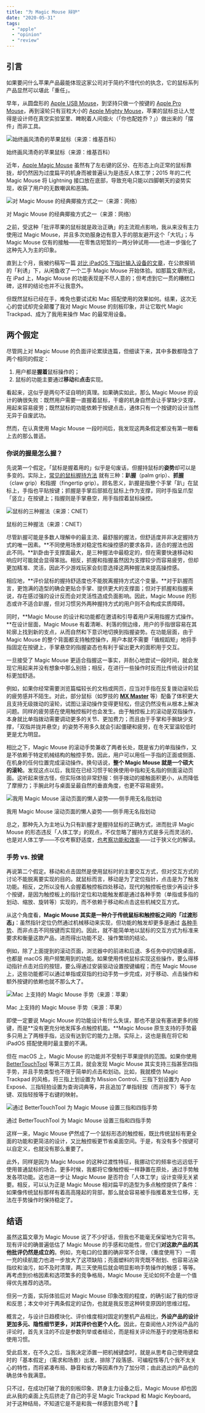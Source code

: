```yaml
---
title: "为 Magic Mouse 辩护"
date: "2020-05-31"
tags:
  - "apple"
  - "opinion"
  - "review"
---
```


## 引言

如果要问什么苹果产品最能体现这家公司对于简约不惜代价的执念，它的鼠标系列产品显然可以堪此「重任」。

早年，从圆盘形的 [Apple USB Mouse](https://en.wikipedia.org/wiki/Apple_USB_Mouse)，到坚持只做一个按键的 [Apple Pro Mouse](https://en.wikipedia.org/wiki/Apple_Pro_Mouse)，再到滚轮只有豆粒大小的 [Apple Mighty Mouse](https://en.wikipedia.org/wiki/Apple_Mighty_Mouse)，苹果的鼠标总让人觉得是设计师在真空实验室里、睥睨着人间烟火（「你也配姓乔？」）做出来的「摆件」而非工具。

![始终画风清奇的苹果鼠标（来源：维基百科）](https://p178.p0.n0.cdn.getcloudapp.com/items/Kouqvg2G/The_Apple_Mouse.jpg?v=e744d02d92ca62ee5cf935a043f27aca)

始终画风清奇的苹果鼠标（来源：维基百科）

近年，[Apple Magic Mouse](https://en.wikipedia.org/wiki/Magic_Mouse) 虽然有了左右键的区分、在形态上向正常的鼠标靠拢，却仍然因为过度扁平的机身而被普遍认为是违反人体工学；2015 年的二代 Magic Mouse 将 Lightning 接口放在底部，导致充电只能以四脚朝天的姿势实现，收获了用户的无数嘲讽和恶搞。

![对 Magic Mouse 的经典揶揄方式之一（来源：网络）](https://p178.p0.n0.cdn.getcloudapp.com/items/E0ubDwvB/magic-mouse-meme.jpg?v=d8fc02774d513885c62379390693e8be)

对 Magic Mouse 的经典揶揄方式之一（来源：网络）

之前，受这种「批评苹果的鼠标就是政治正确」的主流观点影响，我从来没有主力使用过 Magic Mouse，并且多次劝服身边有意入手的朋友避开这个「大坑」；与 Magic Mouse 仅有的接触——在零售店短暂的一两分钟试用——也进一步强化了这种先入为主的印象。

直到上个月，我被约稿写一篇 [对比 iPadOS 下指针输入设备的文章](https://sspai.com/post/60076)，在公款报销的「利诱」下，从闲鱼收了一个二手 Magic Mouse 开始体验。如那篇文章所说，在 iPad 上，Magic Mouse 的功能表现是不尽人意的；但考虑到它一贯的糟糕口碑，这样的结论也并不让我意外。

但既然鼠标已经在手，难免也要试试和 Mac 搭配使用的效果如何。结果，这次无心的尝试却完全颠覆了我对 Magic Mouse 的刻板印象，并让它取代 Magic Trackpad、成为了我用来操作 Mac 的最常用设备。

## 两个假定

尽管网上对 Magic Mouse 的负面评论累牍连篇，但细读下来，其中多数都隐含了两个相同的假定：

1. 用户都是**握着**鼠标操作的；
2. 鼠标的功能主要通过**移动**和**点击**实现。

看起来，这似乎是两句不证自明的真理。如果确实如此，那么 Magic Mouse 的设计的确很失败：既然用户需要一直握着鼠标，干瘪的机身自然会让手掌缺少支撑，用起来容易疲劳；既然鼠标的功能依赖于按键点击，通体只有一个按键的设计当然无异于自废武功。

然而，在认真使用 Magic Mouse 一段时间后，我发现这两条假定都没有第一眼看上去的那么普适。

### **你说的握是怎么握？**

先说第一个假定。「鼠标是握着用的」似乎是句废话，但握持鼠标的**姿势**却可以是多变的。实际上，[常见的鼠标握持方法](https://www.cnet.com/how-to/what-gaming-mouse-grip-are-you-palm-fingertip-or-claw/) 就有三种：**趴握**（palm grip）、**抓握**（claw grip）和指握（fingertip grip）。顾名思义，趴握是指整个手掌「趴」在鼠标上，手指也平贴按键；抓握是手掌后部抵在鼠标上作为支撑，同时手指呈爪型「竖立」在按键上；指握则是手掌悬空，用手指捏着鼠标操控。

![鼠标的三种握法（来源：CNET）](https://p178.p0.n0.cdn.getcloudapp.com/items/4guyk6E6/mouse-grips.png?v=83d6034a2a17ceae20f9b80c849a50d0)

鼠标的三种握法（来源：CNET）

尽管趴握可能是多数人理解中的最主流、最舒服的握法，但舒适度并非决定握持方式的唯一因素。**不同使用场景对稳定性和操控感的要求各异，适合的握法也因此不同。**趴卧由于支撑面最大，是三种握法中最稳定的，但在需要快速移动和响应时可能就会显得笨拙。相反，抓握和指握虽然因为支撑较少而容易疲劳，但却更加精准、灵活，因此不少游戏玩家会刻意选择这两种握法来提高操控感。

相应地，**评价鼠标的握持舒适度也不能脱离握持方式这个变量。**对于趴握而言，更饱满的造型的确会更贴合手掌、提供更大的支撑面；但对于抓握和指握来说，存在感过强的设计反而会对灵活性造成负面影响。因此，Magic Mouse 的形态或许不适合趴握，但对习惯另外两种握持方式的用户则不会构成实质障碍。

同时，**Magic Mouse 的设计和功能都在邀请和引导着用户采用指握方式操作。**在设计层面，Magic Mouse 有着清晰、利落的侧边缘，用户的手指很容易在其轮廓上找到新的支点，从而自然和下意识地切换到指握姿势。在功能层面，由于 Magic Mouse 的整个背面都支持触控操作，用户本就不需要「循规蹈矩」地将手指固定在按键上，手掌悬空的指握姿态也有利于留出更大的面积用于交互。

一旦接受了 Magic Mouse 更适合指握这一事实，并耐心地尝试一段时间，就会发现它用起来并没有想象中那么别扭；相反，在进行一些操作时反而比传统设计的鼠标更加舒适。

例如，如果你经常需要浏览篇幅较长的文档或网页，应当对手指在反复拨动滚轮后的疲劳感并不陌生。对此，部分鼠标（如罗技的 **[MX Master](https://www.logitech.com.cn/zh-cn/product/mx-master-3)** 等）配备了体积更大且支持无级拨动的滚轮，试图让滚动操作变得更轻松，但这仍然没有从根本上解决问题。同样的疲劳感在使用触控板时也会发生。由于触控板上的滚动是双指操作，本身就比单指拨动需要调动更多的关节、更加费力；而且由于手掌和手腕缺少支撑，「双指并拢并悬空」的姿势不用多久就会引起僵硬和疲劳，在冬天室温较低时更是尤为明显。

相比之下，Magic Mouse 的滚动手势兼收了两者长处，既是省力的单指操作，又是不依赖于特定机械结构的触控手势。因此，用户可以用任一手指的正面或侧面、在机身的任何位置完成滚动操作。换句话说，**整个 Magic Mouse 就是一个硕大的滚轮**。发现这点以后，我现在已经习惯于轮换使用中指和无名指的侧面滚动页面。这听起来很古怪，但实际体验非常舒服：侧手拨动的接触面积更小，从而降低了摩擦力；手腕此时与桌面呈最自然的垂直角度，也更不容易疲劳。

![我用 Magic Mouse 滚动页面的懒人姿势——侧手用无名指划动](https://p178.p0.n0.cdn.getcloudapp.com/items/geuW65Xx/scroll-with-magic-mouse.jpg?v=a7a07605751985d476fe12c821ae8193)

我用 Magic Mouse 滚动页面的懒人姿势——侧手用无名指划动

总之，那种先入为主地认为只有趴握才是握持鼠标的正确方式，进而批评 Magic Mouse 的形态违反「人体工学」的观点，不仅忽略了握持方式是多元而灵活的，也是对人体工学——不仅考察舒适度，[也考察功能和效率](https://iea.cc/what-is-ergonomics/)——过于狭义化的解读。

### **手势 vs. 按键**

再说第二个假定。移动和点击固然是使用鼠标时的主要交互方式，但对交互方式的讨论不能脱离要实现的目的。就鼠标而言，移动是为了定位指针，点击是为了触发功能。相反，之所以没有人会握着触控板四处移动，现代的触控板也很少再设计多个按键，是因为触控板上的指针定位和功能触发都是通过各种手势（单指或多指的划动、缩放、旋转等）实现的，而不依赖于移动和点击这些机械交互方式。

从这个角度看，**Magic Mouse 其实是一种介于传统鼠标和触控板之间的「过渡形态」**：虽然指针定位仍然通过机械移动来实现，但功能的触发却更多是通过 [各种手势](https://support.apple.com/zh-cn/HT204895)、而非点击不同按键而实现的。因此，就不能简单地以鼠标的交互方式为标准来要求和衡量这款产品，进而得出功能不足、操作繁琐的结论。

例如，除了上面提到的滚动页面，浏览器中的前进和后退、多任务中的切换桌面，也都是 macOS 用户频繁用到的功能。如果使用传统鼠标实现这些操作，要么得移动指针点击对应的按钮，要么得通过安装驱动设置按键编程；而在 Magic Mouse 上，这些功能都可以通过单指或双指的扫动手势一步完成，对于移动、点击操作和额外按键的依赖也就不那么大了。

![Mac 上支持的 Magic Mouse 手势（来源：苹果）](https://p178.p0.n0.cdn.getcloudapp.com/items/nOu8AqO0/mm-gestures.png?v=bf2068b549146c532d62dc0a8bcf7078)

Mac 上支持的 Magic Mouse 手势（来源：苹果）

即使一定要说 Magic Mouse 的功能设计有什么失误，那也不是没有塞进更多的按键，而是**没有更充分地发挥多点触控机能。**Magic Mouse 原生支持的手势最多只用上了两根手指，远没有达到它的能力上限。实际上，这也是我在将它和 iPadOS 搭配使用时最主要的不满。

但在 macOS 上，Magic Mouse 的功能并不受制于苹果提供的范围。如果你使用 [BetterTouchTool](https://folivora.ai/) 等第三方工具，就会发现 Magic Mouse 其实支持三指甚至四指手势，并且手势类型也不限于简单的点击和划动。比如，我就模仿 Magic Trackpad 的风格，将三指上划设置为 Mission Control、三指下划设置为 App Exposé、三指轻拍设置为查询词典等，并且追加了单指轻按（而非按下）等于左键、双指轻按等于右键的映射。

![通过 BetterTouchTool 为 Magic Mouse 设置三指和四指手势](https://p178.p0.n0.cdn.getcloudapp.com/items/wbu0Rngx/btt-mm.png?v=e3bd24ba8dcae05a898d4ee54ae639ab)

通过 BetterTouchTool 为 Magic Mouse 设置三指和四指手势

这样一来，Magic Mouse 俨然成了一个鼠标形态的触控板，既比传统鼠标有更全面的功能和更简洁的设计，又比触控板更节省桌面空间。于是，有没有多个按键可以自定义，也就没有那么重要了。

此外，同样是因为 Magic Mouse 的这种过渡性特征，我挪动它的频率也远远低于使用普通鼠标的场合。更多时候，我都将它像触控板一样静置在原处，通过手势触发各项功能。这也进一步让 Magic Mouse 是否符合「人体工学」设计变得无关紧要。相反，可以认为正是 Magic Mouse 相对扁平的造型为多点触控提供了条件：如果像传统鼠标那样有着高高隆起的背部，那么就会容易被手指推着发生位移，无法在手势操作时保持稳定了。

## 结语

虽然这篇文章为 Magic Mouse 说了不少好话，但我也不能毫无保留地为它背书。现有评论的确普遍低估了 Magic Mouse 的手感和功能性，但它们**对这款产品的其他批评仍然是成立的**。例如，充电口的位置的确非常不合理，（重度使用下）一周一充的续航能力也进一步放大了这项缺陷；亮面塑料的背壳既不耐划、也容易沾染指纹和油污，如不及时清理，两三天使用后就会明显影响手势操作的触感；等等。再考虑到价格因素和选项繁多的竞争格局，Magic Mouse 无论如何不会是一个值得优先推荐的选项。

但另一方面，实际体验后对 Magic Mouse 印象改观的程度，的确引起了我的惊讶和反思；本文中对于两条假定的证伪，也就是我反思这种转变原因的思维过程。

概言之，与设计日趋模块化、评价维度相对固定的整机产品相比，**外设产品的设计更加多元、隐性细节更多，对其评价也更个人化**。因此，在查阅他人对外设产品的评论时，首先关注的不应是参数列举或者结论，而是相关评论所基于的使用场景和使用习惯。

受此启发，在不久之后，当我决定添置一把机械键盘时，就是从思考自己使用键盘时的「基本假定」（需求和场景）出发，排除了段落感、可编程性等几个我不太关心的特性，而将紧凑布局、静音和省力等因素作为了加分项；由此选出的产品也的确总体令我满意。

只不过，在成功打破了我的刻板印象、跻身主力设备之后，Magic Mouse 却也因此从我的桌面上先后挤走了自己的手足 Magic Trackpad 和 Magic Keyboard。对于这种结局，不知道它是不是和我一样感到意外呢？🤔
